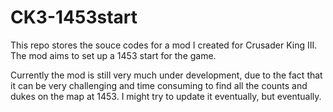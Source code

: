 # CK3-1453start
This repo stores the souce codes for a mod I created for Crusader King III. The mod aims to set up a 1453 start for the game.

Currently the mod is still very much under development, due to the fact that it can be very challenging and time consuming to find all the counts and dukes on the map at 1453. I might try to update it eventually, but eventually.
